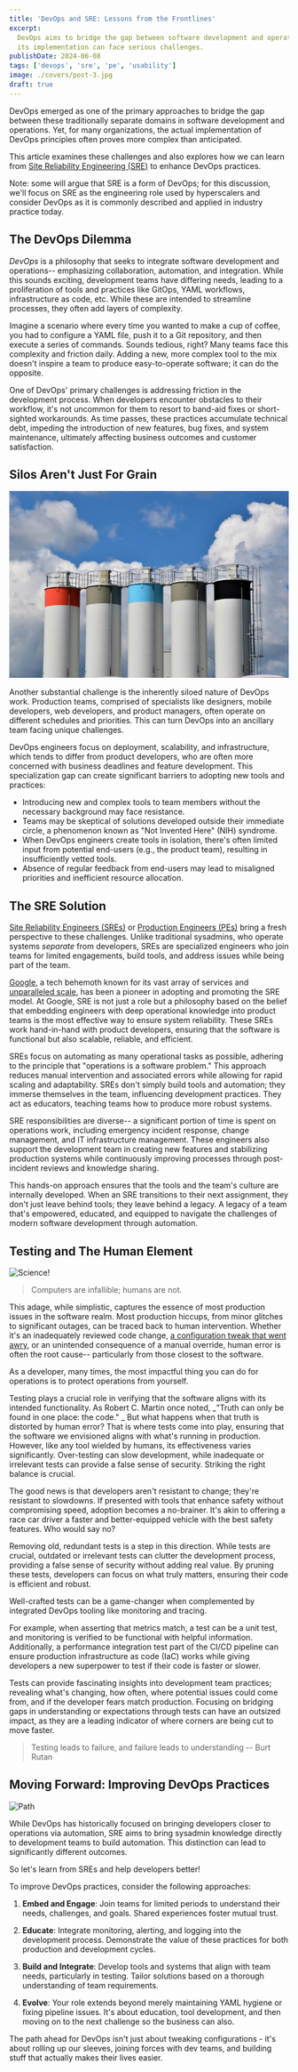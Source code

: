 ```yaml
---
title: 'DevOps and SRE: Lessons from the Frontlines'
excerpt:
  DevOps aims to bridge the gap between software development and operations, but
  its implementation can face serious challenges.
publishDate: 2024-06-08
tags: ['devops', 'sre', 'pe', 'usability']
image: ./covers/post-3.jpg
draft: true
---
```


DevOps emerged as one of the primary approaches to bridge the gap between these
traditionally separate domains in software development and operations. Yet, for
many organizations, the actual implementation of DevOps principles often proves
more complex than anticipated.

This article examines these challenges and also explores how we can learn from
[Site Reliability Engineering (SRE)](https://sre.google) to enhance DevOps
practices.

Note: some will argue that SRE is a form of DevOps; for this discussion, we'll
focus on SRE as the engineering role used by hyperscalers and consider DevOps as
it is commonly described and applied in industry practice today.

## The DevOps Dilemma

_DevOps_ is a philosophy that seeks to integrate software development and
operations-- emphasizing collaboration, automation, and integration. While this
sounds exciting, development teams have differing needs, leading to a
proliferation of tools and practices like GitOps, YAML workflows, infrastructure
as code, etc. While these are intended to streamline processes, they often add
layers of complexity.

Imagine a scenario where every time you wanted to make a cup of coffee, you had
to configure a YAML file, push it to a Git repository, and then execute a series
of commands. Sounds tedious, right? Many teams face this complexity and friction
daily. Adding a new, more complex tool to the mix doesn't inspire a team to
produce easy-to-operate software; it can do the opposite.

One of DevOps' primary challenges is addressing friction in the development
process. When developers encounter obstacles to their workflow, it's not
uncommon for them to resort to band-aid fixes or short-sighted workarounds. As
time passes, these practices accumulate technical debt, impeding the
introduction of new features, bug fixes, and system maintenance, ultimately
affecting business outcomes and customer satisfaction.

## Silos Aren't Just For Grain

![Silo](./devops-pe/waldemar-7kSnMLGoR9w-unsplash.jpg)

Another substantial challenge is the inherently siloed nature of DevOps work.
Production teams, comprised of specialists like designers, mobile developers,
web developers, and product managers, often operate on different schedules and
priorities. This can turn DevOps into an ancillary team facing unique
challenges.

DevOps engineers focus on deployment, scalability, and infrastructure, which
tends to differ from product developers, who are often more concerned with
business deadlines and feature development. This specialization gap can create
significant barriers to adopting new tools and practices:

- Introducing new and complex tools to team members without the necessary
  background may face resistance.
- Teams may be skeptical of solutions developed outside their immediate circle,
  a phenomenon known as "Not Invented Here" (NIH) syndrome.
- When DevOps engineers create tools in isolation, there's often limited input
  from potential end-users (e.g., the product team), resulting in insufficiently
  vetted tools.
- Absence of regular feedback from end-users may lead to misaligned priorities
  and inefficient resource allocation.

## The SRE Solution

[Site Reliability Engineers (SREs)](https://sre.google/books/) or
[Production Engineers (PEs)](https://engineering.fb.com/category/production-engineering/)
bring a fresh perspective to these challenges. Unlike traditional sysadmins, who
operate systems _separate_ from developers, SREs are specialized engineers who
join teams for limited engagements, build tools, and address issues while being
part of the team.

[Google](https://google.com), a tech behemoth known for its vast array of
services and [unparalleled scale](https://www.youtube.com/watch?v=3t6L-FlfeaI),
has been a pioneer in adopting and promoting the SRE model. At Google, SRE is
not just a role but a philosophy based on the belief that embedding engineers
with deep operational knowledge into product teams is the most effective way to
ensure system reliability. These SREs work hand-in-hand with product developers,
ensuring that the software is functional but also scalable, reliable, and
efficient.

SREs focus on automating as many operational tasks as possible, adhering to the
principle that "operations is a software problem." This approach reduces manual
intervention and associated errors while allowing for rapid scaling and
adaptability. SREs don't simply build tools and automation; they immerse
themselves in the team, influencing development practices. They act as
educators, teaching teams how to produce more robust systems.

SRE responsibilities are diverse-- a significant portion of time is spent on
operations work, including emergency incident response, change management, and
IT infrastructure management. These engineers also support the development team
in creating new features and stabilizing production systems while continuously
improving processes through post-incident reviews and knowledge sharing.

This hands-on approach ensures that the tools and the team's culture are
internally developed. When an SRE transitions to their next assignment, they
don't just leave behind tools; they leave behind a legacy. A legacy of a team
that's empowered, educated, and equipped to navigate the challenges of modern
software development through automation.

## Testing and The Human Element

![Science!](./devops-pe/testing.png)

> Computers are infallible; humans are not.

This adage, while simplistic, captures the essence of most production issues in
the software realm. Most production hiccups, from minor glitches to significant
outages, can be traced back to human intervention. Whether it's an inadequately
reviewed code change,
[a configuration tweak that went awry](https://engineering.fb.com/2021/10/05/networking-traffic/outage-details/),
or an unintended consequence of a manual override, human error is often the root
cause-- particularly from those closest to the software.

As a developer, many times, the most impactful thing you can do for operations
is to protect operations from yourself.

Testing plays a crucial role in verifying that the software aligns with its
intended functionality. As Robert C. Martin once noted, _"Truth can only be
found in one place: the code." _ But what happens when that truth is distorted
by human error? That is where tests come into play, ensuring that the software
we envisioned aligns with what's running in production. However, like any tool
wielded by humans, its effectiveness varies significantly. Over-testing can slow
development, while inadequate or irrelevant tests can provide a false sense of
security. Striking the right balance is crucial.

The good news is that developers aren't resistant to change; they're resistant
to slowdowns. If presented with tools that enhance safety without compromising
speed, adoption becomes a no-brainer. It's akin to offering a race car driver a
faster and better-equipped vehicle with the best safety features. Who would say
no?

Removing old, redundant tests is a step in this direction. While tests are
crucial, outdated or irrelevant tests can clutter the development process,
providing a false sense of security without adding real value. By pruning these
tests, developers can focus on what truly matters, ensuring their code is
efficient and robust.

Well-crafted tests can be a game-changer when complemented by integrated DevOps
tooling like monitoring and tracing.

For example, when asserting that metrics match, a test can be a unit test, and
monitoring is verified to be functional with helpful information. Additionally,
a performance integration test part of the CI/CD pipeline can ensure production
infrastructure as code (IaC) works while giving developers a new superpower to
test if their code is faster or slower.

Tests can provide fascinating insights into development team practices;
revealing what's changing, how often, where potential issues could come from,
and if the developer fears match production. Focusing on bridging gaps in
understanding or expectations through tests can have an outsized impact, as they
are a leading indicator of where corners are being cut to move faster.

> Testing leads to failure, and failure leads to understanding -- Burt Rutan

## Moving Forward: Improving DevOps Practices

![Path](./devops-pe/path.png)

While DevOps has historically focused on bringing developers closer to
operations via automation, SRE aims to bring sysadmin knowledge directly to
development teams to build automation. This distinction can lead to
significantly different outcomes.

So let's learn from SREs and help developers better!

To improve DevOps practices, consider the following approaches:

1. **Embed and Engage**: Join teams for limited periods to understand their
   needs, challenges, and goals. Shared experiences foster mutual trust.

2. **Educate**: Integrate monitoring, alerting, and logging into the development
   process. Demonstrate the value of these practices for both production and
   development cycles.

3. **Build and Integrate**: Develop tools and systems that align with team
   needs, particularly in testing. Tailor solutions based on a thorough
   understanding of team requirements.

4. **Evolve**: Your role extends beyond merely maintaining YAML hygiene or
   fixing pipeline issues. It's about education, tool development, and then
   moving on to the next challenge so the business can also.

The path ahead for DevOps isn't just about tweaking configurations - it's about
rolling up our sleeves, joining forces with dev teams, and building stuff that
actually makes their lives easier.

